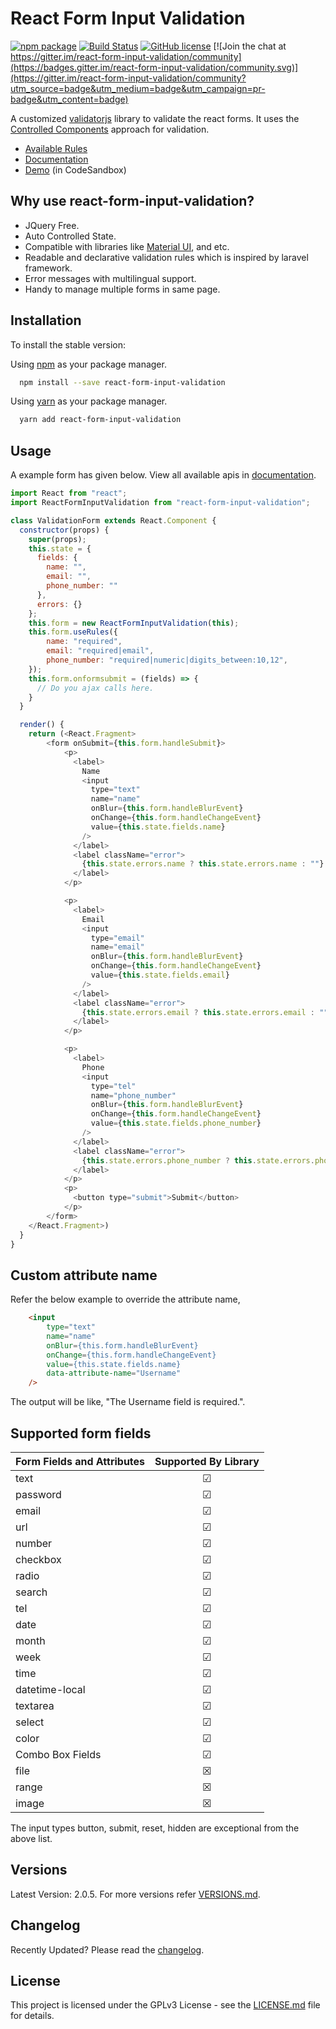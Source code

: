 # React Form Input Validation

[![npm package](https://img.shields.io/npm/v/react-form-input-validation)](https://www.npmjs.com/package/react-form-input-validation)
[![Build Status](https://api.travis-ci.org/gokulakannant/react-form-input-validation.png?branch=master)](https://travis-ci.org/gokulakannant/react-form-input-validation)
[![GitHub license](https://img.shields.io/github/license/gokulakannant/react-form-input-validation.svg)](https://github.com/gokulakannant/react-form-input-validation/blob/master/LICENSE.md) [![Join the chat at https://gitter.im/react-form-input-validation/community](https://badges.gitter.im/react-form-input-validation/community.svg)](https://gitter.im/react-form-input-validation/community?utm_source=badge&utm_medium=badge&utm_campaign=pr-badge&utm_content=badge)

A customized [validatorjs](https://www.npmjs.com/package/validatorjs) library to validate the react forms. It uses the [Controlled Components](https://reactjs.org/docs/forms.html#controlled-components) approach for validation.

* [Available Rules](Rules.md)
* [Documentation](https://gokulakannant.github.io/react-form-input-validation/index.html)
* [Demo](https://codesandbox.io/s/react-form-input-validation-demp-hyuju?fontsize=14&hidenavigation=1&theme=dark) (in CodeSandbox)

## Why use react-form-input-validation?

* JQuery Free.
* Auto Controlled State.
* Compatible with libraries like [Material UI](https://material-ui.com/), and etc.
* Readable and declarative validation rules which is inspired by laravel framework.
* Error messages with multilingual support.
* Handy to manage multiple forms in same page.

## Installation

To install the stable version:

Using [npm](https://www.npmjs.com/) as your package manager.

```bash
  npm install --save react-form-input-validation
```

Using [yarn](https://yarnpkg.com/en/) as your package manager.

```bash
  yarn add react-form-input-validation
```

## Usage

A example form has given below. View all available apis in [documentation](https://gokulakannant.github.io/react-form-input-validation/classes/reactforminputvalidation.html).

```js
import React from "react";
import ReactFormInputValidation from "react-form-input-validation";

class ValidationForm extends React.Component {
  constructor(props) {
    super(props);
    this.state = {
      fields: {
        name: "",
        email: "",
        phone_number: ""
      },
      errors: {}
    };
    this.form = new ReactFormInputValidation(this);
    this.form.useRules({
        name: "required",
        email: "required|email",
        phone_number: "required|numeric|digits_between:10,12",
    });
    this.form.onformsubmit = (fields) => {
      // Do you ajax calls here.
    }
  }

  render() {
    return (<React.Fragment>
        <form onSubmit={this.form.handleSubmit}>
            <p>
              <label>
                Name
                <input
                  type="text"
                  name="name"
                  onBlur={this.form.handleBlurEvent}
                  onChange={this.form.handleChangeEvent}
                  value={this.state.fields.name}
                />
              </label>
              <label className="error">
                {this.state.errors.name ? this.state.errors.name : ""}
              </label>
            </p>

            <p>
              <label>
                Email
                <input
                  type="email"
                  name="email"
                  onBlur={this.form.handleBlurEvent}
                  onChange={this.form.handleChangeEvent}
                  value={this.state.fields.email}
                />
              </label>
              <label className="error">
                {this.state.errors.email ? this.state.errors.email : ""}
              </label>
            </p>

            <p>
              <label>
                Phone
                <input
                  type="tel"
                  name="phone_number"
                  onBlur={this.form.handleBlurEvent}
                  onChange={this.form.handleChangeEvent}
                  value={this.state.fields.phone_number}
                />
              </label>
              <label className="error">
                {this.state.errors.phone_number ? this.state.errors.phone_number : ""}
              </label>
            </p>
            <p>
              <button type="submit">Submit</button>
            </p>
        </form>
    </React.Fragment>)
  }
}
```

## Custom attribute name

Refer the below example to override the attribute name,

```html
    <input
        type="text"
        name="name"
        onBlur={this.form.handleBlurEvent}
        onChange={this.form.handleChangeEvent}
        value={this.state.fields.name}
        data-attribute-name="Username"
    />
```

The output will be like, "The Username field is required.".

## Supported form fields

|Form Fields and Attributes|Supported By Library|
| :-- |:--:|
|text|&#x2611;|
|password|&#x2611;|
|email|&#x2611;|
|url|&#x2611;|
|number|&#x2611;|
|checkbox|&#x2611;|
|radio|&#x2611;|
|search|&#x2611;|
|tel|&#x2611;|
|date|&#x2611;|
|month|&#x2611;|
|week|&#x2611;|
|time|&#x2611;|
|datetime-local|&#x2611;|
|textarea|&#x2611;|
|select|&#x2611;|
|color|&#x2611;|
|Combo Box Fields|&#x2611;|
|file|&#x2612;|
|range|&#x2612;|
|image|&#x2612;|

The input types button, submit, reset, hidden are exceptional from the above list.

## Versions

Latest Version: 2.0.5. For more versions refer [VERSIONS.md](VERSIONS.md).

## Changelog

Recently Updated? Please read the [changelog](CHANGELOG.md).

## License

This project is licensed under the GPLv3 License - see the [LICENSE.md](LICENSE.md) file for details.
